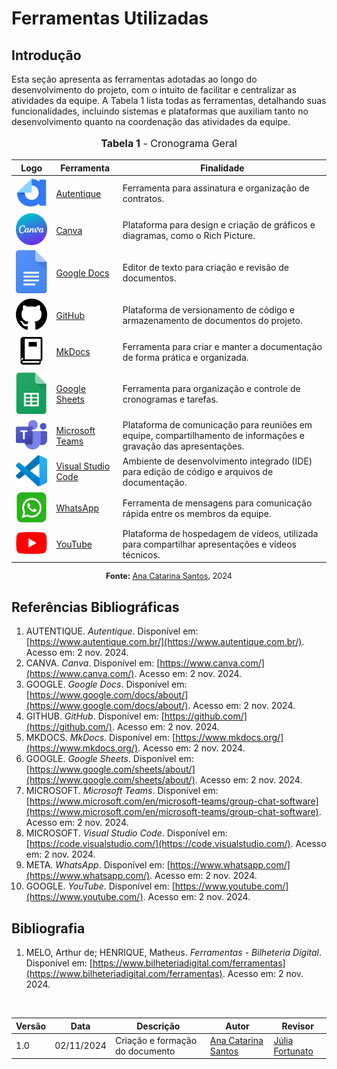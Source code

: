 # Ferramentas Utilizadas

## Introdução

Esta seção apresenta as ferramentas adotadas ao longo do desenvolvimento do projeto, com o intuito de facilitar e centralizar as atividades da equipe. A Tabela 1 lista todas as ferramentas, detalhando suas funcionalidades, incluindo sistemas e plataformas que auxiliam tanto no desenvolvimento quanto na coordenação das atividades da equipe.

<div align="center">
<font size="3"><p style="text-align: center"><b>Tabela 1</b> - Cronograma Geral</p></font>

  <table>
    <thead>
      <tr>
        <th>Logo</th>
        <th>Ferramenta</th>
        <th>Finalidade</th>
      </tr>
    </thead>
    <tbody>
      <tr>
        <td><img src="../../imagens/ferramentas/autentique.png" alt="Logo do Autentique" width="90"></td>
        <td><a href="https://www.autentique.com.br/">Autentique</a></td>
        <td>Ferramenta para assinatura e organização de contratos.</td>
      </tr>
      <tr>
        <td><img src="../../imagens/ferramentas/canva.webp" alt="Canva Logo" width="90"></td>
        <td><a href="https://www.canva.com/">Canva</a></td>
        <td>Plataforma para design e criação de gráficos e diagramas, como o Rich Picture.</td>
      </tr>
      <tr>
        <td><img src="../../imagens/ferramentas/Google_Docs.png" alt="Google Docs Logo" width="90"></td>
        <td><a href="https://www.google.com/docs/about/">Google Docs</a></td>
        <td>Editor de texto para criação e revisão de documentos.</td>
      </tr>
      <tr>
        <td><img src="../../imagens/ferramentas/github.png" alt="GitHub Logo" width="90"></td>
        <td><a href="https://github.com/">GitHub</a></td>
        <td>Plataforma de versionamento de código e armazenamento de documentos do projeto.</td>
      </tr>
      <tr>
        <td><img src="../../imagens/ferramentas/mkdocs.png" alt="MkDocs Logo" width="90"></td>
        <td><a href="https://www.mkdocs.org/">MkDocs</a></td>
        <td>Ferramenta para criar e manter a documentação de forma prática e organizada.</td>
      </tr>
      <tr>
        <td><img src="../../imagens/ferramentas/sheets.png" alt="Google Sheets Logo" width="90"></td>
        <td><a href="https://www.google.com/sheets/about/">Google Sheets</a></td>
        <td>Ferramenta para organização e controle de cronogramas e tarefas.</td>
      </tr>
      <tr>
        <td><img src="../../imagens/ferramentas/teams.jpeg" alt="Teams Logo" width="90"></td>
        <td><a href="https://www.microsoft.com/en/microsoft-teams/group-chat-software">Microsoft Teams</a></td>
        <td>Plataforma de comunicação para reuniões em equipe, compartilhamento de informações e gravação das apresentações.</td>
      </tr>
      <tr>
        <td><img src="../../imagens/ferramentas/vscode.png" alt="Visual Studio Code Logo" width="90"></td>
        <td><a href="https://code.visualstudio.com/">Visual Studio Code</a></td>
        <td>Ambiente de desenvolvimento integrado (IDE) para edição de código e arquivos de documentação.</td>
      </tr>
      <tr>
        <td><img src="../../imagens/ferramentas/whatsapp.png" alt="WhatsApp Logo" width="90"></td>
        <td><a href="https://www.whatsapp.com/">WhatsApp</a></td>
        <td>Ferramenta de mensagens para comunicação rápida entre os membros da equipe.</td>
      </tr>
      <tr>
        <td><img src="../../imagens/ferramentas/youtube.png" alt="YouTube Logo" width="90"></td>
        <td><a href="https://www.youtube.com/">YouTube</a></td>
        <td>Plataforma de hospedagem de vídeos, utilizada para compartilhar apresentações e vídeos técnicos.</td>
      </tr>
    </tbody>
  </table>

  <p style="text-align: center; font-size: 0.9em;"><b>Fonte:</b> <a href="https://github.com/an4catarina">Ana Catarina Santos</a>, 2024</p>
</div>

## Referências Bibliográficas

1. AUTENTIQUE. _Autentique_. Disponível em: [https://www.autentique.com.br/](https://www.autentique.com.br/). Acesso em: 2 nov. 2024.
2. CANVA. _Canva_. Disponível em: [https://www.canva.com/](https://www.canva.com/). Acesso em: 2 nov. 2024.
3. GOOGLE. _Google Docs_. Disponível em: [https://www.google.com/docs/about/](https://www.google.com/docs/about/). Acesso em: 2 nov. 2024.
4. GITHUB. _GitHub_. Disponível em: [https://github.com/](https://github.com/). Acesso em: 2 nov. 2024.
5. MKDOCS. _MkDocs_. Disponível em: [https://www.mkdocs.org/](https://www.mkdocs.org/). Acesso em: 2 nov. 2024.
6. GOOGLE. _Google Sheets_. Disponível em: [https://www.google.com/sheets/about/](https://www.google.com/sheets/about/). Acesso em: 2 nov. 2024.
7. MICROSOFT. _Microsoft Teams_. Disponível em: [https://www.microsoft.com/en/microsoft-teams/group-chat-software](https://www.microsoft.com/en/microsoft-teams/group-chat-software). Acesso em: 2 nov. 2024.
8. MICROSOFT. _Visual Studio Code_. Disponível em: [https://code.visualstudio.com/](https://code.visualstudio.com/). Acesso em: 2 nov. 2024.
9. META. _WhatsApp_. Disponível em: [https://www.whatsapp.com/](https://www.whatsapp.com/). Acesso em: 2 nov. 2024.
10. GOOGLE. _YouTube_. Disponível em: [https://www.youtube.com/](https://www.youtube.com/). Acesso em: 2 nov. 2024.

## Bibliografia

1. MELO, Arthur de; HENRIQUE, Matheus. _Ferramentas - Bilheteria Digital_. Disponível em: [https://www.bilheteriadigital.com/ferramentas](https://www.bilheteriadigital.com/ferramentas). Acesso em: 2 nov. 2024.

<br>

<div align="center">
  <table>
    <thead>
      <tr>
        <th>Versão</th>
        <th>Data</th>
        <th>Descrição</th>
        <th>Autor</th>
        <th>Revisor</th>
      </tr>
    </thead>
    <tbody>
      <tr>
        <td>1.0</td>
        <td>02/11/2024</td>
        <td>Criação e formação do documento</td>
        <td><a href="https://github.com/an4catarina">Ana Catarina Santos</a></td>
        <td><a href="https://github.com/julia-fortunato">Júlia Fortunato</a></td>
      </tr>
    </tbody>
  </table>
</div>
